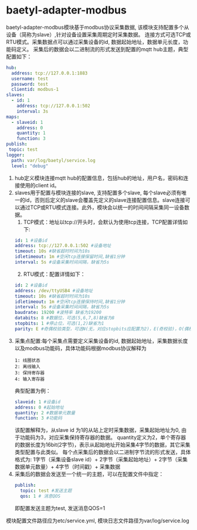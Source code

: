 # baetyl-adapter-modbus

baetyl-adapter-modbus模块基于modbus协议采集数据, 该模块支持配置多个从设备（简称为slave）,针对设备设置采集周期定时采集数据。
连接方式可选TCP或RTU模式。采集数据点可以通过采集设备的id, 数据起始地址，数据单元长度，功能码定义。
采集后的数据会以二进制流的形式发送到配置的mqtt hub主题，典型配置如下：

```yaml
hub:
  address: tcp://127.0.0.1:1883
  username: test
  password: test
  clientid: modbus-1
slaves:
  - id: 1
    address: tcp://127.0.0.1:502
    interval: 3s
maps:
  - slaveid: 1
    address: 0
    quantity: 1
    function: 3
publish:
 topic: test
logger:
  path: var/log/baetyl/service.log
  level: "debug"
```

1. hub定义模块连接mqtt hub的配置信息，包括hub的地址，用户名，密码和连接使用的client id。
2. slaves用于配置与模块连接的slave, 支持配置多个slave, 每个slave必须有唯一的id，否则后定义的slave会覆盖先定义的slave连接配置信息。slave连接可以通过TCP或RTU模式连接。此外，模块会以统一的时间间隔采集同一设备数据。
   1. TCP模式：地址以tcp://开头时，会默认为使用tcp连接，TCP配置详情如下:
   ```yaml
   id: 1 #设备id
   address: tcp://127.0.0.1:502 #设备地址
   timeout: 10s #缺省超时时间为10s
   idletimeout: 1m #空闲tcp连接保留时间,缺省1分钟
   interval: 5s #设备采集时间间隔，缺省为5s
   ```
   2. RTU模式：配置详情如下：
   ```yaml
   id: 2 #设备id
   address: /dev/ttyUSB4 #设备地址
   timeout: 10s #缺省超时时间为10s
   idletimeout: 1m #空闲tcp连接保持时间,缺省1分钟
   interval: 5s #设备采集时间间隔，缺省为5s
   baudrate: 19200 #波特率 缺省为19200
   databits: 8 #数据位，可选(5,6,7,8)缺省为8 
   stopbits: 1 #停止位，可选(1,2)缺省为1
   parity: E #奇偶校验类型，可选N(无，对应stopbits应配置为2)，E(奇校验)，O(偶校验)缺省为E
   ```
3. 采集点配置:每个采集点需要定义采集设备的id, 数据起始地址，采集数据长度以及modbus功能码，具体功能码根据modbus协议解释为
    ```
   1: 线圈状态
   2: 离线输入
   3: 保持寄存器
   4: 输入寄存器
   ```
   典型配置为例：
   ```yaml
   slaveid: 1 #设备id
   address: 0 #起始地址
   quantity: 2 #数据单元数量
   function: 3 #功能码
   ```
   该配置解释为，从slave id 为1的从站上定时采集数据，采集起始地址为0, 由于功能码为3，对应采集保持寄存器的数据。
   quantity定义为2，单个寄存器的数据长度为16bit(2字节)，表示从起始地址开始采集4字节的数据，其它采集类型配置与此类似。
   每个点采集后的数据会以二进制字节流的形式发送，具体格式为:
   1字节（采集设备slave id）+ 2字节（采集起始地址）+ 2字节（采集数据单元数量）+ 4字节（时间戳）+ 采集数据
4. 采集后的数据会发送至一个统一的主题，可以在配置文件中指定：
   ```yaml
   publish:
     topic: test #发送主题
     qos: 1 # 消息QOS
   ```
   即配置发送主题为test, 发送消息QOS=1

模块配置文件路径应为etc/service.yml, 模块日志文件路径为var/log/service.log